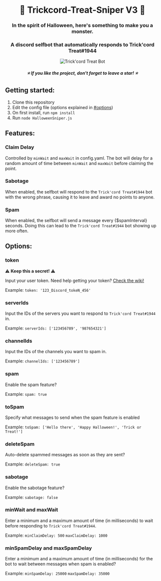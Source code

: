<h1 align="center">🎃 Trickcord-Treat-Sniper V3 🎃</h1>
<h3 align="center">In the spirit of Halloween, here's something to make you a monster.</h3>

<h3 align="center">A discord selfbot that automatically responds to Trick'cord Treat#1944</h3>

<p align="center">
  <img src="https://miro.medium.com/max/700/1*znYs3T_o7yLyBwY4rPHSvQ.png" alt="Trick'cord Treat Bot"/>
</p>

<h5 align="center">⭐ If you like the project, don't forget to leave a star! ⭐</h5>

## Getting started:

1. Clone this repository
2. Edit the config file (options explained in [#options](#options))
3. On first install, run `npm install`
4. Run `node HalloweenSniper.js`

## Features:

### Claim Delay

Controlled by `minWait` and `maxWait` in config.yaml. The bot will delay for a random amount of time between `minWait` and `maxWait` before claiming the point.

### Sabotage

When enabled, the selfbot will respond to the `Trick'cord Treat#1944` bot with the wrong phrase, causing it to leave and award no points to anyone.

### Spam

When enabled, the selfbot will send a message every {$spamInterval} seconds. Doing this can lead to the `Trick'cord Treat#1944` bot showing up more often.

## Options:

### token

⚠️ **Keep this a secret!** ⚠️

Input your user token. Need help getting your token? [Check the wiki!](https://github.com/latelylk/Trickcord-Treat-Sniper/wiki/Getting-Your-Discord-Token)

Example: `token: '123_Discord_tokeN_456'`

### serverIds

Input the IDs of the servers you want to respond to `Trick'cord Treat#1944` in.

Example: `serverIds: ['123456789', '987654321']`

### channelIds

Input the IDs of the channels you want to spam in.

Example: `channelIds: ['123456789']`

### spam

Enable the spam feature?

Example: `spam: true`

### toSpam

Specify what messages to send when the spam feature is enabled

Example: `toSpam: ['Hello there', 'Happy Halloween!', 'Trick or Treat!']`

### deleteSpam

Auto-delete spammed messages as soon as they are sent?

Example: `deleteSpam: true`

### sabotage

Enable the sabotage feature?

Example: `sabotage: false`

### minWait and maxWait

Enter a minimum and a maximum amount of time (in milliseconds) to wait before responding to `Trick'cord Treat#1944`.

Example: `minClaimDelay: 500` `maxClaimDelay: 1000`

### minSpamDelay and maxSpamDelay

Enter a minimum and a maximum amount of time (in milliseconds) for the bot to wait between messages when spam is enabled?

Example: `minSpamDelay: 25000` `maxSpamDelay: 35000`
